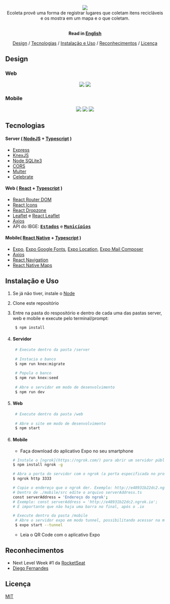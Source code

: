 <p align="center">
  <img src="https://raw.githubusercontent.com/alvaromrveiga/ecoleta-nlw/master/web/src/assets/logo.svg"><br>
  Ecoleta provê uma forma de registrar lugares que coletam itens recicláveis e os mostra em um mapa e o que coletam.
</p>

<p align="center">
  <br><b>Read in <a href="https://github.com/alvaromrveiga/ecoleta-nlw/blob/master/README.en.md">English</a></b><br>
</p>

<p align="center">
  <a href="#design">Design</a> / 
  <a href="#tecnologias">Tecnologias</a> / 
  <a href="#instalação-e-uso">Instalação e Uso</a> / 
  <a href="#reconhecimentos">Reconhecimentos</a> / 
  <a href="#licença">Licença</a>  
</p>

## Design
### Web
<p align="center">
  <img src="https://raw.githubusercontent.com/alvaromrveiga/ecoleta-nlw/assets/web-beginning.png">
  <img src="https://raw.githubusercontent.com/alvaromrveiga/ecoleta-nlw/assets/web-create-point.gif">
</p>

### Mobile
<p align="center">
  <img src="https://raw.githubusercontent.com/alvaromrveiga/ecoleta-nlw/assets/mobile-beginning.jpeg">
  <img src="https://raw.githubusercontent.com/alvaromrveiga/ecoleta-nlw/assets/mobile-point-details.jpeg">
  <img src="https://raw.githubusercontent.com/alvaromrveiga/ecoleta-nlw/assets/mobile-map.gif">
</p>

## Tecnologias
#### Server ( [NodeJS](https://nodejs.org/en/) + [Typescript](https://www.typescriptlang.org/) )
 * [Express](https://expressjs.com/)
 * [KnexJS](http://knexjs.org/)
 * [Node SQLite3](https://github.com/mapbox/node-sqlite3)
 * [CORS](https://github.com/expressjs/cors)
 * [Multer](https://github.com/expressjs/multer)
 * [Celebrate](https://github.com/arb/celebrate)

#### Web ( [React](https://reactjs.org/) + [Typescript](https://www.typescriptlang.org/) )
 * [React Router DOM](https://github.com/ReactTraining/react-router/tree/master/packages/react-router-dom)
 * [React Icons](https://react-icons.github.io/react-icons/)
 * [React Dropzone](https://github.com/react-dropzone/react-dropzone)
 * [Leaflet](https://leafletjs.com/) e [React Leaflet](https://react-leaflet.js.org/)
 * [Axios](https://github.com/axios/axios)
 * API do IBGE: **<kbd>[Estados](https://servicodados.ibge.gov.br/api/docs/localidades?versao=1#api-UFs-estadosGet)</kbd>** e **<kbd>[Municípios](https://servicodados.ibge.gov.br/api/docs/localidades?versao=1#api-Municipios-estadosUFMunicipiosGet)</kbd>**
 
#### Mobile( [React Native]() + [Typescript](https://www.typescriptlang.org/) )
 * [Expo](https://expo.io/), [Expo Google Fonts](https://github.com/expo/google-fonts), [Expo Location](https://docs.expo.io/versions/latest/sdk/location/), [Expo Mail Composer](https://docs.expo.io/versions/latest/sdk/mail-composer/)
 * [Axios](https://github.com/axios/axios)
 * [React Navigation](https://reactnavigation.org/docs/getting-started)
 * [React Native Maps](https://github.com/react-native-community/react-native-maps)

## Instalação e Uso
 1. Se já não tiver, instale o [Node](https://nodejs.org/en/download/)
 1. Clone este repositório
 1. Entre na pasta do respositório e dentro de cada uma das pastas server, web e mobile e execute pelo terminal/prompt:
    ```sh 
     $ npm install 
    ```
 1. #### Servidor
    ```sh
     # Execute dentro da pasta /server
     
     # Instacia o banco
     $ npm run knex:migrate
     
     # Popula o banco
     $ npm run knex:seed
     
     # Abre o servidor em modo de desenvolvimento
     $ npm run dev
    ```
   
 1. #### Web
    ```sh
     # Execute dentro da pasta /web
     
     # Abre o site em modo de desenvolvimento
     $ npm start
    ```
   
 1. #### Mobile
    * Faça download do aplicativo Expo no seu smartphone
     ```sh
     # Instale o [ngrok](https://ngrok.com/) para abrir um servidor público do seu localhost
     $ npm install ngrok -g
     
     # Abra a porta do servidor com o ngrok (a porta especificada no projeto é 3333)
     $ ngrok http 3333
     
     # Copie o endereço que o ngrok der. Exemplo: http://e48931b22dc2.ngrok.io
     # Dentro de ./mobile/src edite o arquivo serverAddress.ts
     const serverAddress = 'Endereço do ngrok';
     # Exemplo: const serverAddress = 'http://e48931b22dc2.ngrok.io';
     # É importante que não haja uma barra no final, após o .io
     
     # Execute dentro da pasta /mobile     
      # Abre o servidor expo em modo tunnel, possibilitando acessar na mesma rede Wi-Fi mas em IPs diferentes (DHCP)
      $ expo start --tunnel
    ```
    * Leia o QR Code com o aplicativo Expo
    
## Reconhecimentos
* Next Level Week #1 da [RocketSeat](https://rocketseat.com.br/)
* [Diego Fernandes](https://github.com/diego3g)

## Licença
[MIT](https://choosealicense.com/licenses/mit/)
